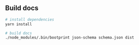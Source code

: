 ## Build docs

```bash
# install dependencies
yarn install

# build docs
./node_modules/.bin/bootprint json-schema schema.json dist
```
